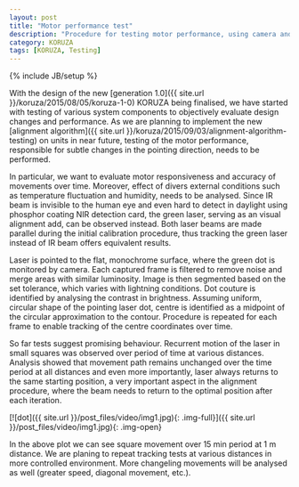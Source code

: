 ```yaml
---
layout: post
title: "Motor performance test"
description: "Procedure for testing motor performance, using camera and video analysis."
category: KORUZA
tags: [KORUZA, Testing]
---
```

{% include JB/setup %}

With the design of the new [generation 1.0]({{ site.url }}/koruza/2015/08/05/koruza-1-0) KORUZA being finalised, we have started with testing of various system components to objectively evaluate design changes and performance. As we are planning to implement the new [alignment algorithm]({{ site.url }}/koruza/2015/09/03/alignment-algorithm-testing) on units in near future, testing of the motor performance, responsible for subtle changes in the pointing direction, needs to be performed. 

In particular, we want to evaluate motor responsiveness and accuracy of movements over time. Moreover, effect of divers external conditions such as temperature fluctuation and humidity, needs to be analysed. 
Since IR beam is invisible to the human eye and even hard to detect in daylight using phosphor coating NIR detection card, the green laser, serving as an visual alignment add, can be observed instead. Both laser beams are made parallel during the initial calibration procedure, thus tracking the green laser instead of IR beam offers equivalent results.  

Laser is pointed to the flat, monochrome surface, where the green dot is monitored by camera. Each captured frame is filtered to remove noise and merge areas with similar luminosity. Image is then segmented based on the set tolerance, which varies with lightning conditions. Dot couture is identified by analysing the contrast in brightness. Assuming uniform, circular shape of the pointing laser dot, centre is identified as a midpoint of the circular approximation to the contour. 
Procedure is repeated for each frame to enable tracking of the centre coordinates over time. 

So far tests suggest promising behaviour. Recurrent motion of the laser in small squares was observed over period of time at various distances. Analysis showed that movement path remains unchanged over the time period  at all distances and even more importantly, laser always returns to the same starting position, a very important aspect in the alignment procedure, where the beam needs to return to the optimal position after each iteration. 

[![dot]({{ site.url }}/post_files/video/img1.jpg){: .img-full}]({{ site.url }}/post_files/video/img1.jpg){: .img-open}

In the above plot we can see square movement over 15 min period at 1 m distance. We are planing to repeat tracking tests at various distances in more controlled environment. More changeling movements will be analysed as well (greater speed, diagonal movement, etc.). 
